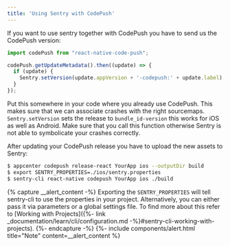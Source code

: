 ```yaml
---
title: 'Using Sentry with CodePush'
---
```


If you want to use sentry together with CodePush you have to send us the CodePush version:

```javascript
import codePush from "react-native-code-push";

codePush.getUpdateMetadata().then((update) => {
  if (update) {
    Sentry.setVersion(update.appVersion + '-codepush:' + update.label);
  }
});
```

Put this somewhere in your code where you already use CodePush. This makes sure that we can associate crashes with the right sourcemaps. `Sentry.setVersion` sets the release to `bundle_id-version` this works for iOS as well as Android. Make sure that you call this function otherwise Sentry is not able to symbolicate your crashes correctly.

After updating your CodePush release you have to upload the new assets to Sentry:

```bash
$ appcenter codepush release-react YourApp ios --outputDir build
$ export SENTRY_PROPERTIES=./ios/sentry.properties
$ sentry-cli react-native codepush YourApp ios ./build
```

{% capture __alert_content -%}
Exporting the `SENTRY_PROPERTIES` will tell sentry-cli to use the properties in your project. Alternatively, you can either pass it via parameters or a global settings file. To find more about this refer to [Working with Projects]({%- link _documentation/learn/cli/configuration.md -%}#sentry-cli-working-with-projects).
{%- endcapture -%}
{%- include components/alert.html
  title="Note"
  content=__alert_content
%}
